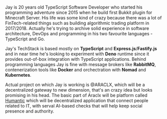 Jay is 20 years old TypeScript Software Developer who started his programming adventure since 2015 when he build first Bukkit plugin for Minecraft Server. His life was some kind of crazy because there was a lot of FinTech-related things such as building algorithmic trading platform in 2017/2018. Actually he's trying to archive solid experience in software architecture, DevOps and programming in his two favourite languages - TypeScript and Go.

Jay's TechStack is based mostly on **TypeScript** and **Express.js**/**Fastify.js** and in near time he's looking to experiment with **Deno** runtime since it provides out-of-box integration with TypeScript applications. Behind programming languages Jay is fine with message brokers like **RabbitMQ**, contenerization tools like **Docker** and orchectration with **Nomad** and **Kubernetes**.

Actual project on which Jay is working is @ARACLX, which will be a decentralized gateway to new dimension, that's an crazy idea but looks promising in his head. The basic part of Araclx will be platform called [Humantic](https://github.com/ARACLX/humantic) which will be decentralized application that connect people related to IT, with serval AI-based checks that will help keep social presence and authority.
